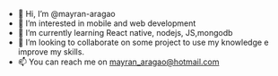 - 👋 Hi, I’m @mayran-aragao
- 👀 I’m interested in mobile and web development
- 🌱 I’m currently learning React native, nodejs, JS,mongodb
- 💞️ I’m looking to collaborate on some project to use my knowledge e improve my skills.
- 📫 You can reach me on mayran_aragao@hotmail.com

<!---
mayran-aragao/mayran-aragao is a ✨ special ✨ repository because its `README.md` (this file) appears on your GitHub profile.
You can click the Preview link to take a look at your changes.
--->
